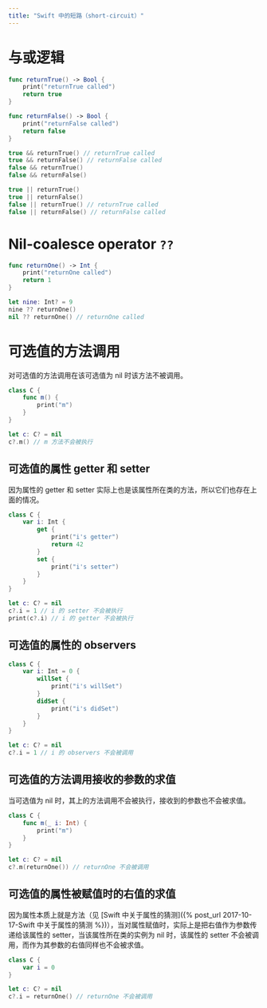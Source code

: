 ```yaml
---
title: "Swift 中的短路（short-circuit）"
---
```


# 与或逻辑

```swift
func returnTrue() -> Bool {
    print("returnTrue called")
    return true
}

func returnFalse() -> Bool {
    print("returnFalse called")
    return false
}

true && returnTrue() // returnTrue called
true && returnFalse() // returnFalse called
false && returnTrue()
false && returnFalse()

true || returnTrue()
true || returnFalse()
false || returnTrue() // returnTrue called
false || returnFalse() // returnFalse called
```

# Nil-coalesce operator `??`

```swift
func returnOne() -> Int {
    print("returnOne called")
    return 1
}

let nine: Int? = 9
nine ?? returnOne()
nil ?? returnOne() // returnOne called
```

# 可选值的方法调用

对可选值的方法调用在该可选值为 nil 时该方法不被调用。

```swift
class C {
    func m() {
        print("m")
    }
}

let c: C? = nil
c?.m() // m 方法不会被执行
```

## 可选值的属性 getter 和 setter

因为属性的 getter 和 setter 实际上也是该属性所在类的方法，所以它们也存在上面的情况。

```swift
class C {
    var i: Int {
        get {
            print("i's getter")
            return 42
        }
        set {
            print("i's setter")
        }
    }
}

let c: C? = nil
c?.i = 1 // i 的 setter 不会被执行
print(c?.i) // i 的 getter 不会被执行
```

## 可选值的属性的 observers

```swift
class C {
    var i: Int = 0 {
        willSet {
            print("i's willSet")
        }
        didSet {
            print("i's didSet")
        }
    }
}

let c: C? = nil
c?.i = 1 // i 的 observers 不会被调用
```

## 可选值的方法调用接收的参数的求值

当可选值为 nil 时，其上的方法调用不会被执行，接收到的参数也不会被求值。

```swift
class C {
    func m(_ i: Int) {
        print("m")
    }
}

let c: C? = nil
c?.m(returnOne()) // returnOne 不会被调用
```

## 可选值的属性被赋值时的右值的求值

因为属性本质上就是方法（见 [Swift 中关于属性的猜测]({% post_url 2017-10-17-Swift 中关于属性的猜测 %})），当对属性赋值时，实际上是把右值作为参数传递给该属性的 setter，当该属性所在类的实例为 nil 时，该属性的 setter 不会被调用，而作为其参数的右值同样也不会被求值。

```swift
class C {
    var i = 0
}

let c: C? = nil
c?.i = returnOne() // returnOne 不会被调用
```
